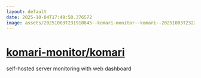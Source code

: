 ```yaml
---
layout: default
date: 2025-10-04T17:49:50.376572
image: assets/20251003T231910845--komari-monitor--komari--20251003T232203691--cropped.png
---
```


# [komari-monitor/komari](https://github.com/komari-monitor/komari)

self-hosted server monitoring with web dashboard
